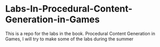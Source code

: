 # Labs-In-Procedural-Content-Generation-in-Games
This is a repo for the labs in the book. Procedural Content Generation in Games, I will try to make some of the labs during the summer
